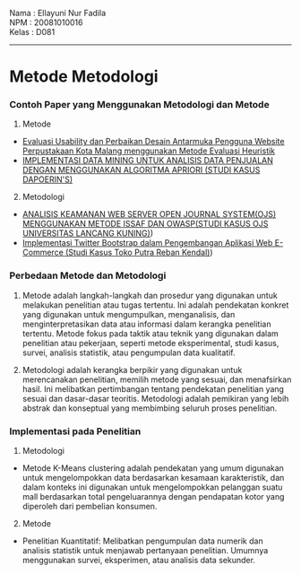 Nama  : Ellayuni Nur Fadila <br>
NPM   : 20081010016 <br>
Kelas : D081 <hr>

# Metode Metodologi
### Contoh Paper yang Menggunakan Metodologi dan Metode 
1. Metode
- [Evaluasi Usability dan Perbaikan Desain Antarmuka Pengguna Website Perpustakaan Kota Malang menggunakan Metode Evaluasi Heuristik](https://j-ptiik.ub.ac.id/index.php/j-ptiik/article/view/5575/2629)
- [IMPLEMENTASI DATA MINING UNTUK ANALISIS DATA PENJUALAN DENGAN MENGGUNAKAN ALGORITMA APRIORI (STUDI KASUS DAPOERIN'S)](https://ejournal.bsi.ac.id/ejurnal/index.php/khatulistiwa/article/view/8994/4535)

2. Metodologi
- [ANALISIS KEAMANAN WEB SERVER OPEN JOURNAL SYSTEM(OJS) MENGGUNAKAN METODE ISSAF DAN OWASP(STUDI KASUS OJS UNIVERSITAS LANCANG KUNING)](https://jurnal.stkippgritulungagung.ac.id/index.php/jipi/article/view/1565/707))
- [Implementasi Twitter Bootstrap dalam Pengembangan Aplikasi Web E-Commerce (Studi Kasus Toko Putra Reban Kendal)](https://journals.usm.ac.id/index.php/transformatika/article/view/3541/2127))

### Perbedaan Metode dan Metodologi
1. Metode
adalah langkah-langkah dan prosedur yang digunakan untuk melakukan penelitian atau tugas tertentu. Ini adalah pendekatan konkret yang digunakan untuk mengumpulkan, menganalisis, dan menginterpretasikan data atau informasi dalam kerangka penelitian tertentu. Metode fokus pada taktik atau teknik yang digunakan dalam penelitian atau pekerjaan, seperti metode eksperimental, studi kasus, survei, analisis statistik, atau pengumpulan data kualitatif.

2. Metodologi
adalah kerangka berpikir yang digunakan untuk merencanakan penelitian, memilih metode yang sesuai, dan menafsirkan hasil. Ini melibatkan pertimbangan tentang pendekatan penelitian yang sesuai dan dasar-dasar teoritis. Metodologi adalah pemikiran yang lebih abstrak dan konseptual yang membimbing seluruh proses penelitian.

### Implementasi pada Penelitian
1. Metodologi
- Metode K-Means clustering adalah pendekatan yang umum digunakan untuk mengelompokkan data berdasarkan kesamaan karakteristik, dan dalam konteks ini digunakan untuk mengelompokkan pelanggan suatu mall berdasarkan total pengeluarannya dengan pendapatan kotor yang diperoleh dari pembelian konsumen.

2. Metode
- Penelitian Kuantitatif: Melibatkan pengumpulan data numerik dan analisis statistik untuk menjawab pertanyaan penelitian. Umumnya menggunakan survei, eksperimen, atau analisis data sekunder.
